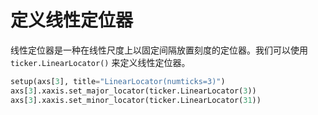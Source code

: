 # 定义线性定位器

线性定位器是一种在线性尺度上以固定间隔放置刻度的定位器。我们可以使用 `ticker.LinearLocator()` 来定义线性定位器。

```python
setup(axs[3], title="LinearLocator(numticks=3)")
axs[3].xaxis.set_major_locator(ticker.LinearLocator(3))
axs[3].xaxis.set_minor_locator(ticker.LinearLocator(31))
```
